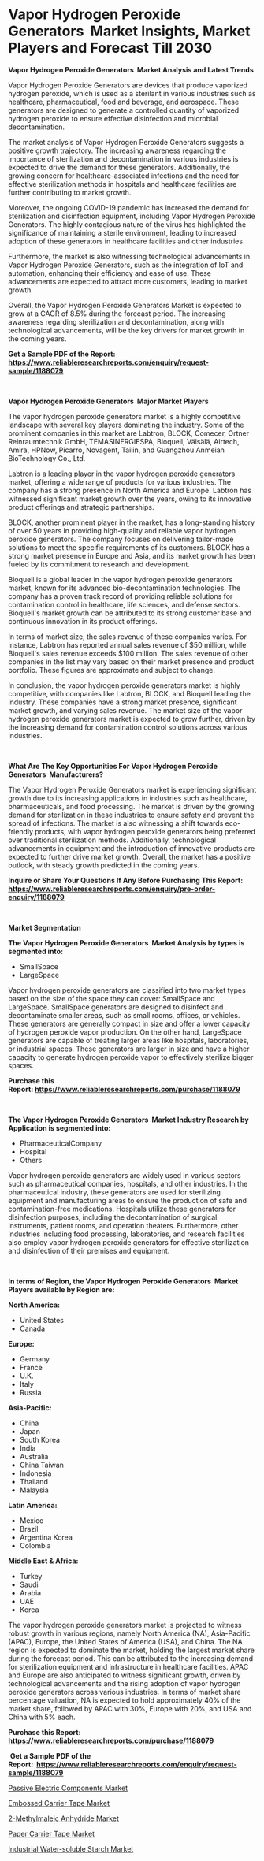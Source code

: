<p><h1>Vapor Hydrogen Peroxide Generators  Market Insights, Market Players and Forecast Till 2030</h1></p><p><strong>Vapor Hydrogen Peroxide Generators  Market Analysis and Latest Trends</strong></p>
<p><p>Vapor Hydrogen Peroxide Generators are devices that produce vaporized hydrogen peroxide, which is used as a sterilant in various industries such as healthcare, pharmaceutical, food and beverage, and aerospace. These generators are designed to generate a controlled quantity of vaporized hydrogen peroxide to ensure effective disinfection and microbial decontamination.</p><p>The market analysis of Vapor Hydrogen Peroxide Generators suggests a positive growth trajectory. The increasing awareness regarding the importance of sterilization and decontamination in various industries is expected to drive the demand for these generators. Additionally, the growing concern for healthcare-associated infections and the need for effective sterilization methods in hospitals and healthcare facilities are further contributing to market growth.</p><p>Moreover, the ongoing COVID-19 pandemic has increased the demand for sterilization and disinfection equipment, including Vapor Hydrogen Peroxide Generators. The highly contagious nature of the virus has highlighted the significance of maintaining a sterile environment, leading to increased adoption of these generators in healthcare facilities and other industries.</p><p>Furthermore, the market is also witnessing technological advancements in Vapor Hydrogen Peroxide Generators, such as the integration of IoT and automation, enhancing their efficiency and ease of use. These advancements are expected to attract more customers, leading to market growth.</p><p>Overall, the Vapor Hydrogen Peroxide Generators Market is expected to grow at a CAGR of 8.5% during the forecast period. The increasing awareness regarding sterilization and decontamination, along with technological advancements, will be the key drivers for market growth in the coming years.</p></p>
<p><strong>Get a Sample PDF of the Report:&nbsp; <a href="https://www.reliableresearchreports.com/enquiry/request-sample/1188079">https://www.reliableresearchreports.com/enquiry/request-sample/1188079</a></strong></p>
<p>&nbsp;</p>
<p><strong>Vapor Hydrogen Peroxide Generators  Major Market Players</strong></p>
<p><p>The vapor hydrogen peroxide generators market is a highly competitive landscape with several key players dominating the industry. Some of the prominent companies in this market are Labtron, BLOCK, Comecer, Ortner Reinraumtechnik GmbH, TEMASINERGIESPA, Bioquell, Väisälä, Airtech, Amira, HPNow, Picarro, Novagent, Tailin, and Guangzhou Anmeian BioTechnology Co., Ltd.</p><p>Labtron is a leading player in the vapor hydrogen peroxide generators market, offering a wide range of products for various industries. The company has a strong presence in North America and Europe. Labtron has witnessed significant market growth over the years, owing to its innovative product offerings and strategic partnerships.</p><p>BLOCK, another prominent player in the market, has a long-standing history of over 50 years in providing high-quality and reliable vapor hydrogen peroxide generators. The company focuses on delivering tailor-made solutions to meet the specific requirements of its customers. BLOCK has a strong market presence in Europe and Asia, and its market growth has been fueled by its commitment to research and development.</p><p>Bioquell is a global leader in the vapor hydrogen peroxide generators market, known for its advanced bio-decontamination technologies. The company has a proven track record of providing reliable solutions for contamination control in healthcare, life sciences, and defense sectors. Bioquell's market growth can be attributed to its strong customer base and continuous innovation in its product offerings.</p><p>In terms of market size, the sales revenue of these companies varies. For instance, Labtron has reported annual sales revenue of $50 million, while Bioquell's sales revenue exceeds $100 million. The sales revenue of other companies in the list may vary based on their market presence and product portfolio. These figures are approximate and subject to change.</p><p>In conclusion, the vapor hydrogen peroxide generators market is highly competitive, with companies like Labtron, BLOCK, and Bioquell leading the industry. These companies have a strong market presence, significant market growth, and varying sales revenue. The market size of the vapor hydrogen peroxide generators market is expected to grow further, driven by the increasing demand for contamination control solutions across various industries.</p></p>
<p>&nbsp;</p>
<p><strong>What Are The Key Opportunities For Vapor Hydrogen Peroxide Generators  Manufacturers?</strong></p>
<p><p>The Vapor Hydrogen Peroxide Generators market is experiencing significant growth due to its increasing applications in industries such as healthcare, pharmaceuticals, and food processing. The market is driven by the growing demand for sterilization in these industries to ensure safety and prevent the spread of infections. The market is also witnessing a shift towards eco-friendly products, with vapor hydrogen peroxide generators being preferred over traditional sterilization methods. Additionally, technological advancements in equipment and the introduction of innovative products are expected to further drive market growth. Overall, the market has a positive outlook, with steady growth predicted in the coming years.</p></p>
<p><strong>Inquire or Share Your Questions If Any Before Purchasing This Report: <a href="https://www.reliableresearchreports.com/enquiry/pre-order-enquiry/1188079">https://www.reliableresearchreports.com/enquiry/pre-order-enquiry/1188079</a></strong></p>
<p>&nbsp;</p>
<p><strong>Market Segmentation</strong></p>
<p><strong>The Vapor Hydrogen Peroxide Generators  Market Analysis by types is segmented into:</strong></p>
<p><ul><li>SmallSpace</li><li>LargeSpace</li></ul></p>
<p><p>Vapor hydrogen peroxide generators are classified into two market types based on the size of the space they can cover: SmallSpace and LargeSpace. SmallSpace generators are designed to disinfect and decontaminate smaller areas, such as small rooms, offices, or vehicles. These generators are generally compact in size and offer a lower capacity of hydrogen peroxide vapor production. On the other hand, LargeSpace generators are capable of treating larger areas like hospitals, laboratories, or industrial spaces. These generators are larger in size and have a higher capacity to generate hydrogen peroxide vapor to effectively sterilize bigger spaces.</p></p>
<p><strong>Purchase this Report:&nbsp;<a href="https://www.reliableresearchreports.com/purchase/1188079">https://www.reliableresearchreports.com/purchase/1188079</a></strong></p>
<p>&nbsp;</p>
<p><strong>The Vapor Hydrogen Peroxide Generators  Market Industry Research by Application is segmented into:</strong></p>
<p><ul><li>PharmaceuticalCompany</li><li>Hospital</li><li>Others</li></ul></p>
<p><p>Vapor hydrogen peroxide generators are widely used in various sectors such as pharmaceutical companies, hospitals, and other industries. In the pharmaceutical industry, these generators are used for sterilizing equipment and manufacturing areas to ensure the production of safe and contamination-free medications. Hospitals utilize these generators for disinfection purposes, including the decontamination of surgical instruments, patient rooms, and operation theaters. Furthermore, other industries including food processing, laboratories, and research facilities also employ vapor hydrogen peroxide generators for effective sterilization and disinfection of their premises and equipment.</p></p>
<p>&nbsp;</p>
<p><strong>In terms of Region, the Vapor Hydrogen Peroxide Generators  Market Players available by Region are:</strong></p>
<p>
    <p> <strong> North America: </strong>
        <ul>
            <li>United States</li>
            <li>Canada</li>
        </ul>
        </p> 
    <p> <strong> Europe: </strong>
        <ul>
            <li>Germany</li>
            <li>France</li>
            <li>U.K.</li>
            <li>Italy</li>
            <li>Russia</li>
        </ul>
        </p> 
    <p> <strong> Asia-Pacific: </strong>
        <ul>
            <li>China</li>
            <li>Japan</li>
            <li>South Korea</li>
            <li>India</li>
            <li>Australia</li>
            <li>China Taiwan</li>
            <li>Indonesia</li>
            <li>Thailand</li>
            <li>Malaysia</li>
        </ul>
        </p> 
    <p> <strong> Latin America: </strong>
        <ul>
            <li>Mexico</li>
            <li>Brazil</li>
            <li>Argentina Korea</li>
            <li>Colombia</li>
        </ul>
        </p> 
    <p> <strong> Middle East & Africa: </strong>
        <ul>
            <li>Turkey</li>
            <li>Saudi</li>
            <li>Arabia</li>
            <li>UAE</li>
            <li>Korea</li>
        </ul>
    </p>
    </p>
<p><p>The vapor hydrogen peroxide generators market is projected to witness robust growth in various regions, namely North America (NA), Asia-Pacific (APAC), Europe, the United States of America (USA), and China. The NA region is expected to dominate the market, holding the largest market share during the forecast period. This can be attributed to the increasing demand for sterilization equipment and infrastructure in healthcare facilities. APAC and Europe are also anticipated to witness significant growth, driven by technological advancements and the rising adoption of vapor hydrogen peroxide generators across various industries. In terms of market share percentage valuation, NA is expected to hold approximately 40% of the market share, followed by APAC with 30%, Europe with 20%, and USA and China with 5% each.</p></p>
<p><strong>Purchase this Report: <a href="https://www.reliableresearchreports.com/purchase/1188079">https://www.reliableresearchreports.com/purchase/1188079</a></strong></p>
<p>&nbsp;<strong>Get a Sample PDF of the Report:&nbsp;&nbsp;<a href="https://www.reliableresearchreports.com/enquiry/request-sample/1188079">https://www.reliableresearchreports.com/enquiry/request-sample/1188079</a></strong></p>
<p><strong></strong></p>
<p><p><a href="https://www.linkedin.com/pulse/passive-electric-components-market-size-share-amp-trends-analysis-cd3qe/">Passive Electric Components Market</a></p><p><a href="https://www.linkedin.com/pulse/embossed-carrier-tape-market-size-growth-forecast-from-2023-83k3e/">Embossed Carrier Tape Market</a></p><p><a href="https://medium.com/@fifth.dress.cause/2-methylmaleic-anhydride-market-trends-and-market-analysis-forecasted-for-period-2023-2030-920f7df7be7c">2-Methylmaleic Anhydride Market</a></p><p><a href="https://www.linkedin.com/pulse/decoding-paper-carrier-tape-market-deep-dive-latest-trends-cnj8e/">Paper Carrier Tape Market</a></p><p><a href="https://medium.com/@wine.sight.theme/industrial-water-soluble-starch-market-insights-into-market-cagr-market-trends-and-growth-f5d9cc53f25a">Industrial Water-soluble Starch Market</a></p></p>